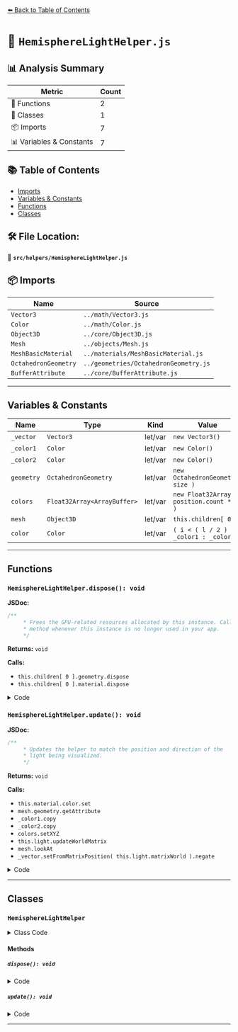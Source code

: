 [⬅️ Back to Table of Contents](../../index.md)

# 📄 `HemisphereLightHelper.js`

## 📊 Analysis Summary

| Metric | Count |
|--------|-------|
| 🔧 Functions | 2 |
| 🧱 Classes | 1 |
| 📦 Imports | 7 |
| 📊 Variables & Constants | 7 |

## 📚 Table of Contents

- [Imports](#imports)
- [Variables & Constants](#variables-constants)
- [Functions](#functions)
- [Classes](#classes)

## 🛠️ File Location:
📂 **`src/helpers/HemisphereLightHelper.js`**

## 📦 Imports

| Name | Source |
|------|--------|
| `Vector3` | `../math/Vector3.js` |
| `Color` | `../math/Color.js` |
| `Object3D` | `../core/Object3D.js` |
| `Mesh` | `../objects/Mesh.js` |
| `MeshBasicMaterial` | `../materials/MeshBasicMaterial.js` |
| `OctahedronGeometry` | `../geometries/OctahedronGeometry.js` |
| `BufferAttribute` | `../core/BufferAttribute.js` |


---

## Variables & Constants

| Name | Type | Kind | Value | Exported |
|------|------|------|-------|----------|
| `_vector` | `Vector3` | let/var | `new Vector3()` | ✗ |
| `_color1` | `Color` | let/var | `new Color()` | ✗ |
| `_color2` | `Color` | let/var | `new Color()` | ✗ |
| `geometry` | `OctahedronGeometry` | let/var | `new OctahedronGeometry( size )` | ✗ |
| `colors` | `Float32Array<ArrayBuffer>` | let/var | `new Float32Array( position.count * 3 )` | ✗ |
| `mesh` | `Object3D` | let/var | `this.children[ 0 ]` | ✗ |
| `color` | `Color` | let/var | `( i < ( l / 2 ) ) ? _color1 : _color2` | ✗ |


---

## Functions

### `HemisphereLightHelper.dispose(): void`

**JSDoc:**
```typescript
/**
	 * Frees the GPU-related resources allocated by this instance. Call this
	 * method whenever this instance is no longer used in your app.
	 */
```

**Returns:** `void`

**Calls:**

- `this.children[ 0 ].geometry.dispose`
- `this.children[ 0 ].material.dispose`

<details><summary>Code</summary>

```typescript
dispose() {

		this.children[ 0 ].geometry.dispose();
		this.children[ 0 ].material.dispose();

	}
```
</details>

### `HemisphereLightHelper.update(): void`

**JSDoc:**
```typescript
/**
	 * Updates the helper to match the position and direction of the
	 * light being visualized.
	 */
```

**Returns:** `void`

**Calls:**

- `this.material.color.set`
- `mesh.geometry.getAttribute`
- `_color1.copy`
- `_color2.copy`
- `colors.setXYZ`
- `this.light.updateWorldMatrix`
- `mesh.lookAt`
- `_vector.setFromMatrixPosition( this.light.matrixWorld ).negate`

<details><summary>Code</summary>

```typescript
update() {

		const mesh = this.children[ 0 ];

		if ( this.color !== undefined ) {

			this.material.color.set( this.color );

		} else {

			const colors = mesh.geometry.getAttribute( 'color' );

			_color1.copy( this.light.color );
			_color2.copy( this.light.groundColor );

			for ( let i = 0, l = colors.count; i < l; i ++ ) {

				const color = ( i < ( l / 2 ) ) ? _color1 : _color2;

				colors.setXYZ( i, color.r, color.g, color.b );

			}

			colors.needsUpdate = true;

		}

		this.light.updateWorldMatrix( true, false );

		mesh.lookAt( _vector.setFromMatrixPosition( this.light.matrixWorld ).negate() );

	}
```
</details>


---

## Classes

### `HemisphereLightHelper`

<details><summary>Class Code</summary>

```ts
class HemisphereLightHelper extends Object3D {

	/**
	 * Constructs a new hemisphere light helper.
	 *
	 * @param {HemisphereLight} light - The light to be visualized.
	 * @param {number} [size=1] - The size of the mesh used to visualize the light.
	 * @param {number|Color|string} [color] - The helper's color. If not set, the helper will take
	 * the color of the light.
	 */
	constructor( light, size, color ) {

		super();

		/**
		 * The light being visualized.
		 *
		 * @type {HemisphereLight}
		 */
		this.light = light;

		this.matrix = light.matrixWorld;
		this.matrixAutoUpdate = false;

		/**
		 * The color parameter passed in the constructor.
		 * If not set, the helper will take the color of the light.
		 *
		 * @type {number|Color|string}
		 */
		this.color = color;

		this.type = 'HemisphereLightHelper';

		const geometry = new OctahedronGeometry( size );
		geometry.rotateY( Math.PI * 0.5 );

		this.material = new MeshBasicMaterial( { wireframe: true, fog: false, toneMapped: false } );
		if ( this.color === undefined ) this.material.vertexColors = true;

		const position = geometry.getAttribute( 'position' );
		const colors = new Float32Array( position.count * 3 );

		geometry.setAttribute( 'color', new BufferAttribute( colors, 3 ) );

		this.add( new Mesh( geometry, this.material ) );

		this.update();

	}

	/**
	 * Frees the GPU-related resources allocated by this instance. Call this
	 * method whenever this instance is no longer used in your app.
	 */
	dispose() {

		this.children[ 0 ].geometry.dispose();
		this.children[ 0 ].material.dispose();

	}

	/**
	 * Updates the helper to match the position and direction of the
	 * light being visualized.
	 */
	update() {

		const mesh = this.children[ 0 ];

		if ( this.color !== undefined ) {

			this.material.color.set( this.color );

		} else {

			const colors = mesh.geometry.getAttribute( 'color' );

			_color1.copy( this.light.color );
			_color2.copy( this.light.groundColor );

			for ( let i = 0, l = colors.count; i < l; i ++ ) {

				const color = ( i < ( l / 2 ) ) ? _color1 : _color2;

				colors.setXYZ( i, color.r, color.g, color.b );

			}

			colors.needsUpdate = true;

		}

		this.light.updateWorldMatrix( true, false );

		mesh.lookAt( _vector.setFromMatrixPosition( this.light.matrixWorld ).negate() );

	}

}
```
</details>

#### Methods

##### `dispose(): void`

<details><summary>Code</summary>

```ts
dispose() {

		this.children[ 0 ].geometry.dispose();
		this.children[ 0 ].material.dispose();

	}
```
</details>

##### `update(): void`

<details><summary>Code</summary>

```ts
update() {

		const mesh = this.children[ 0 ];

		if ( this.color !== undefined ) {

			this.material.color.set( this.color );

		} else {

			const colors = mesh.geometry.getAttribute( 'color' );

			_color1.copy( this.light.color );
			_color2.copy( this.light.groundColor );

			for ( let i = 0, l = colors.count; i < l; i ++ ) {

				const color = ( i < ( l / 2 ) ) ? _color1 : _color2;

				colors.setXYZ( i, color.r, color.g, color.b );

			}

			colors.needsUpdate = true;

		}

		this.light.updateWorldMatrix( true, false );

		mesh.lookAt( _vector.setFromMatrixPosition( this.light.matrixWorld ).negate() );

	}
```
</details>


---